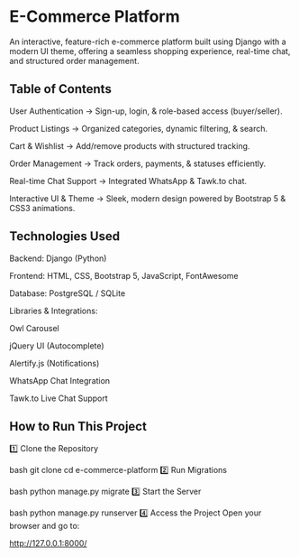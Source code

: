 # E-Commerce Platform
An interactive, feature-rich e-commerce platform built using Django with a modern UI theme, offering a seamless shopping experience, real-time chat, and structured order management.

 ## Table of Contents
User Authentication → Sign-up, login, & role-based access (buyer/seller).

Product Listings → Organized categories, dynamic filtering, & search.

Cart & Wishlist → Add/remove products with structured tracking.

Order Management → Track orders, payments, & statuses efficiently.

Real-time Chat Support → Integrated WhatsApp & Tawk.to chat.

Interactive UI & Theme → Sleek, modern design powered by Bootstrap 5 & CSS3 animations.

## Technologies Used
Backend: Django (Python)

Frontend: HTML, CSS, Bootstrap 5, JavaScript, FontAwesome

Database: PostgreSQL / SQLite

Libraries & Integrations:

Owl Carousel

jQuery UI (Autocomplete)

Alertify.js (Notifications)

WhatsApp Chat Integration

Tawk.to Live Chat Support

 ## How to Run This Project
1️⃣ Clone the Repository

bash
git clone <repo-url>
cd e-commerce-platform
2️⃣ Run Migrations

bash
python manage.py migrate
3️⃣ Start the Server

bash
python manage.py runserver
4️⃣ Access the Project Open your browser and go to:

http://127.0.0.1:8000/
